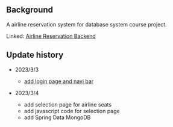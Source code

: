 ## Background

A airline reservation system for database system course project. 

Linked: [Airline Reservation Backend](https://github.com/JieYu-Johnny/AirlineTicketBackEnd)



## Update history

- 2023/3/3
  - [add login page and navi bar](https://github.com/JieYu-Johnny/AirlineTicket/commit/0fd9651b5b0c75d0329f5d194df73b914882b435)

- 2023/3/4
  - add selection page for airline seats
  - add javascript code for selection page
  - add Spring Data MongoDB
